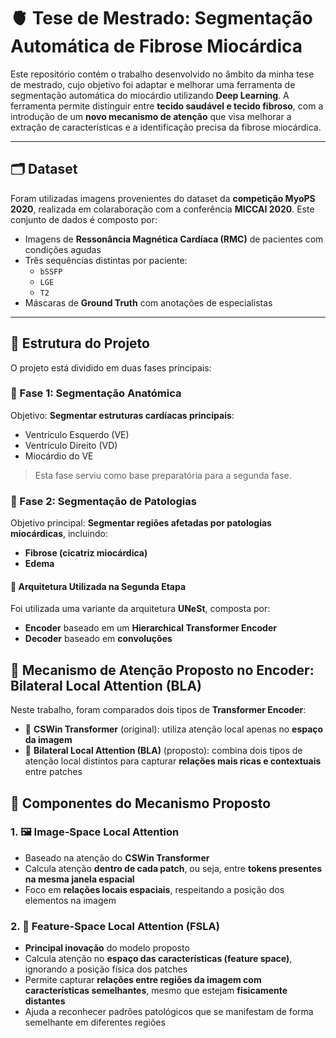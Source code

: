 # 🫀 Tese de Mestrado: Segmentação Automática de Fibrose Miocárdica

Este repositório contém o trabalho desenvolvido no âmbito da minha tese de mestrado, cujo objetivo foi adaptar e melhorar uma ferramenta de segmentação automática do miocárdio utilizando **Deep Learning**. A ferramenta permite distinguir entre **tecido saudável e tecido fibroso**, com a introdução de um **novo mecanismo de atenção** que visa melhorar a extração de características e a identificação precisa da fibrose miocárdica.

---

## 🗂️ Dataset

Foram utilizadas imagens provenientes do dataset da **competição MyoPS 2020**, realizada em colaraboração com a conferência **MICCAI 2020**. Este conjunto de dados é composto por:

- Imagens de **Ressonância Magnética Cardíaca (RMC)** de pacientes com condições agudas
- Três sequências distintas por paciente:
  - `bSSFP`
  - `LGE`
  - `T2`
- Máscaras de **Ground Truth** com anotações de especialistas

---

## 🧪 Estrutura do Projeto

O projeto está dividido em duas fases principais:

### 📌 Fase 1: Segmentação Anatómica

Objetivo: **Segmentar estruturas cardíacas principais**:
- Ventrículo Esquerdo (VE)
- Ventrículo Direito (VD)
- Miocárdio do VE

> Esta fase serviu como base preparatória para a segunda fase.

### 📌 Fase 2: Segmentação de Patologias

Objetivo principal: **Segmentar regiões afetadas por patologias miocárdicas**, incluindo:
- **Fibrose (cicatriz miocárdica)**
- **Edema**

#### 🧠 Arquitetura Utilizada na Segunda Etapa

Foi utilizada uma variante da arquitetura **UNeSt**, composta por:
- **Encoder** baseado em um **Hierarchical Transformer Encoder**
- **Decoder** baseado em **convoluções**


## 🎯 Mecanismo de Atenção Proposto no Encoder: Bilateral Local Attention (BLA)

Neste trabalho, foram comparados dois tipos de **Transformer Encoder**:

- 🔹 **CSWin Transformer** (original): utiliza atenção local apenas no **espaço da imagem**
- 🔹 **Bilateral Local Attention (BLA)** (proposto): combina dois tipos de atenção local distintos para capturar **relações mais ricas e contextuais** entre patches


## 🧠 Componentes do Mecanismo Proposto

### 1. 🖼️ Image-Space Local Attention
- Baseado na atenção do **CSWin Transformer**
- Calcula atenção **dentro de cada patch**, ou seja, entre **tokens presentes na mesma janela espacial**
- Foco em **relações locais espaciais**, respeitando a posição dos elementos na imagem

### 2. 🧬 Feature-Space Local Attention (FSLA)
- **Principal inovação** do modelo proposto
- Calcula atenção no **espaço das características (feature space)**, ignorando a posição física dos patches
- Permite capturar **relações entre regiões da imagem com características semelhantes**, mesmo que estejam **fisicamente distantes**
- Ajuda a reconhecer padrões patológicos que se manifestam de forma semelhante em diferentes regiões


